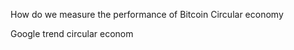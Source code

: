 

How do we measure the performance of Bitcoin Circular economy



Google trend circular econom
<!--stackedit_data:
eyJoaXN0b3J5IjpbNjAwMzcxMzIwXX0=
-->